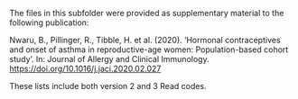 The files in this subfolder were provided as supplementary material to the following publication:

Nwaru, B., Pillinger, R., Tibble, H. et al. (2020). ‘Hormonal contraceptives and onset of asthma in reproductive-age women: Population-based cohort study’. In: Journal of Allergy and Clinical Immunology. https://doi.org/10.1016/j.jaci.2020.02.027

These lists include both version 2 and 3 Read codes.